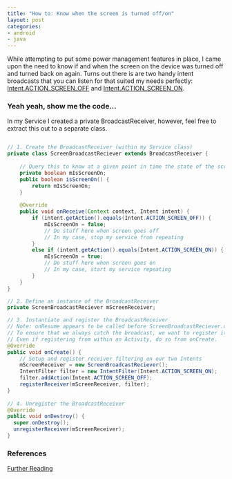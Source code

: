 ```yaml
---
title: "How to: Know when the screen is turned off/on"
layout: post
categories:
- android
- java
---
```


While attempting to put some power management features in place, I came upon the need to know if and when the screen on the 
device was turned off and turned back on again. Turns out there is are two handy intent broadcasts that you can listen for that suited 
my needs perfectly: [Intent.ACTION_SCREEN_OFF](http://developer.android.com/reference/android/content/Intent.html#ACTION_SCREEN_OFF) 
and [Intent.ACTION_SCREEN_ON](http://developer.android.com/reference/android/content/Intent.html#ACTION_SCREEN_ON).

<!-- more -->

### Yeah yeah, show me the code...

In my Service I created a private BroadcastReceiver, however, feel free to extract this out to a separate class.

``` java

// 1. Create the BroadcastReceiver (within my Service class)
private class ScreenBroadcastReciever extends BroadcastReceiver {
	
	// Query this to know at a given point in time the state of the screen	
	private boolean mIsScreenOn; 
  	public boolean isScreenOn() {
    	return mIsScreenOn;
  	}
		
	@Override
	public void onReceive(Context context, Intent intent) {
		if (intent.getAction().equals(Intent.ACTION_SCREEN_OFF)) {
			mIsScreenOn = false;
			// Do stuff here when screen goes off 
			// In my case, stop my service from repeating
		} 
		else if (intent.getAction().equals(Intent.ACTION_SCREEN_ON)) {
			mIsScreenOn = true;
			// Do stuff here when screen goes on
			// In my case, start my service repeating
		}
	}
}

// 2. Define an instance of the BroadcastReceiver
private ScreenBroadcastReciever mScreenReceiver;

// 3. Instantiate and register the BroadcastReceiver
// Note: onResume appears to be called before ScreenBroadcastReciever.onReceive. 
// To ensure that we always catch the broadcast, we want to register it in onCreate. 
// Even if registering from within an Activity, do so from onCreate. 
@Override
public void onCreate() {
	// Setup and register receiver filtering on our two Intents
	mScreenReceiver = new ScreenBroadcastReciever();
	IntentFilter filter = new IntentFilter(Intent.ACTION_SCREEN_ON);
	filter.addAction(Intent.ACTION_SCREEN_OFF);
	registerReceiver(mScreenReceiver, filter);
}
	
// 4. Unregister the BroadcastReceiver
@Override
public void onDestroy() {
  super.onDestroy();
  unregisterReceiver(mScreenReceiver);
}
```

### References
[Further Reading](http://thinkandroid.wordpress.com/2010/01/24/handling-screen-off-and-screen-on-intents/)